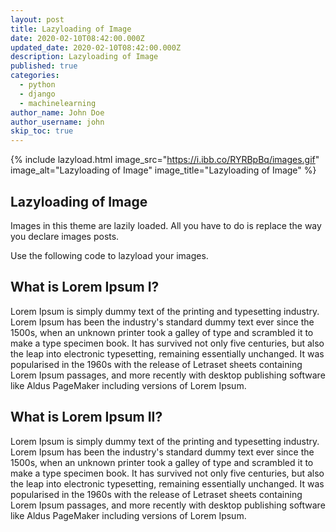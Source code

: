 ```yaml
---
layout: post
title: Lazyloading of Image
date: 2020-02-10T08:42:00.000Z
updated_date: 2020-02-10T08:42:00.000Z
description: Lazyloading of Image
published: true
categories:
  - python
  - django
  - machinelearning
author_name: John Doe
author_username: john
skip_toc: true
---
```


{% include lazyload.html image_src="https://i.ibb.co/RYRBpBq/images.gif" image_alt="Lazyloading of Image" image_title="Lazyloading of Image" %}

## Lazyloading of Image

Images in this theme are lazily loaded. All you have to do is replace the way you declare images posts.

Use the following code to lazyload your images.

<script src="https://gist.github.com/singh1114/e5cfa80c4539fef26f2213f56b676e3e.js"></script>

## What is Lorem Ipsum I?

Lorem Ipsum is simply dummy text of the printing and typesetting industry. Lorem Ipsum has been the industry's standard dummy text ever since the 1500s, when an unknown printer took a galley of type and scrambled it to make a type specimen book. It has survived not only five centuries, but also the leap into electronic typesetting, remaining essentially unchanged. It was popularised in the 1960s with the release of Letraset sheets containing Lorem Ipsum passages, and more recently with desktop publishing software like Aldus PageMaker including versions of Lorem Ipsum.

## What is Lorem Ipsum II?

Lorem Ipsum is simply dummy text of the printing and typesetting industry. Lorem Ipsum has been the industry's standard dummy text ever since the 1500s, when an unknown printer took a galley of type and scrambled it to make a type specimen book. It has survived not only five centuries, but also the leap into electronic typesetting, remaining essentially unchanged. It was popularised in the 1960s with the release of Letraset sheets containing Lorem Ipsum passages, and more recently with desktop publishing software like Aldus PageMaker including versions of Lorem Ipsum.
